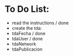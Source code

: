 # To Do List:
- read the instructions / done
- create the tda:
- tdaFecha / done
- tdaUser / done
- tdaNetwork
- tdaPublicacion

